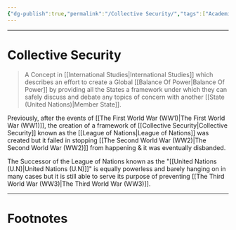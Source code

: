 ```yaml
---
{"dg-publish":true,"permalink":"/Collective Security/","tags":["Academics","politics"]}
---
```



---
# Collective Security
> A Concept in [[International Studies\|International Studies]] which describes an effort to create a Global [[Balance Of Power\|Balance Of Power]] by providing all the States a framework under which they can safely discuss and debate any topics of concern with another [[State (United Nations)\|Member State]].

Previously, after the events of [[The First World War (WW1)\|The First World War (WW1)]], the creation of a framework of [[Collective Security\|Collective Security]] known as the [[League of Nations\|League of Nations]] was created but it failed in stopping [[The Second World War (WW2)\|The Second World War (WW2)]] from happening & it was eventually disbanded.

The Successor of the League of Nations known as the "[[United Nations (U.N)\|United Nations (U.N)]]" is equally powerless and barely hanging on in many cases but it is still able to serve its purpose of preventing [[The Third World War (WW3)\|The Third World War (WW3)]].

---
# Footnotes